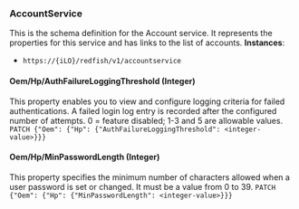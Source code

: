 ### AccountService
This is the schema definition for the Account service. It represents the properties for this service and has links to the list of accounts.
**Instances**:  
* `https://{iLO}/redfish/v1/accountservice`
#### Oem/Hp/AuthFailureLoggingThreshold (Integer)
This property enables you to view and configure logging criteria for failed authentications. A failed login log entry is recorded after the configured number of attempts. 0 = feature disabled; 1-3 and 5 are allowable values.
`PATCH {"Oem": {"Hp": {"AuthFailureLoggingThreshold": <integer-value>}}}`
#### Oem/Hp/MinPasswordLength (Integer)
This property specifies the minimum number of characters allowed when a user password is set or changed. It must be a value from 0 to 39.
`PATCH {"Oem": {"Hp": {"MinPasswordLength": <integer-value>}}}`
